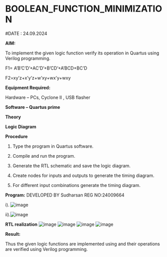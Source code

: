 # BOOLEAN_FUNCTION_MINIMIZATION

#DATE : 24.09.2024

**AIM:**

To implement the given logic function verify its operation in Quartus using Verilog programming.

F1= A’B’C’D’+AC’D’+B’CD’+A’BCD+BC’D 

F2=xy’z+x’y’z+w’xy+wx’y+wxy

**Equipment Required:**

Hardware – PCs, Cyclone II , USB flasher

**Software – Quartus prime**

**Theory**

**Logic Diagram**

**Procedure**

1.	Type the program in Quartus software.

2.	Compile and run the program.

3.	Generate the RTL schematic and save the logic diagram.

4.	Create nodes for inputs and outputs to generate the timing diagram.

5.	For different input combinations generate the timing diagram.


**Program:**
DEVELOPED BY Sudharsan
REG NO:24009664

i). ![image](https://github.com/user-attachments/assets/30ff91df-c07b-4cb0-b25a-2705450f1d91)

ii).![image](https://github.com/user-attachments/assets/2c4a03b8-3e94-44e0-b7db-a5fe381dfe9a)


**RTL realization**
![image](https://github.com/user-attachments/assets/67e2264a-c7ac-4fb8-882e-0da8212c9ab8)
![image](https://github.com/user-attachments/assets/cc59d45a-cd6a-4657-809a-b882398c06e0)
![image](https://github.com/user-attachments/assets/e56c76e2-0743-4968-8e2c-2804ae3cb47a)
![image](https://github.com/user-attachments/assets/f783f3d7-1ebd-4ef6-b747-03ef75d418c4)


**Result:**

Thus the given logic functions are implemented using and their operations are verified using Verilog programming.

